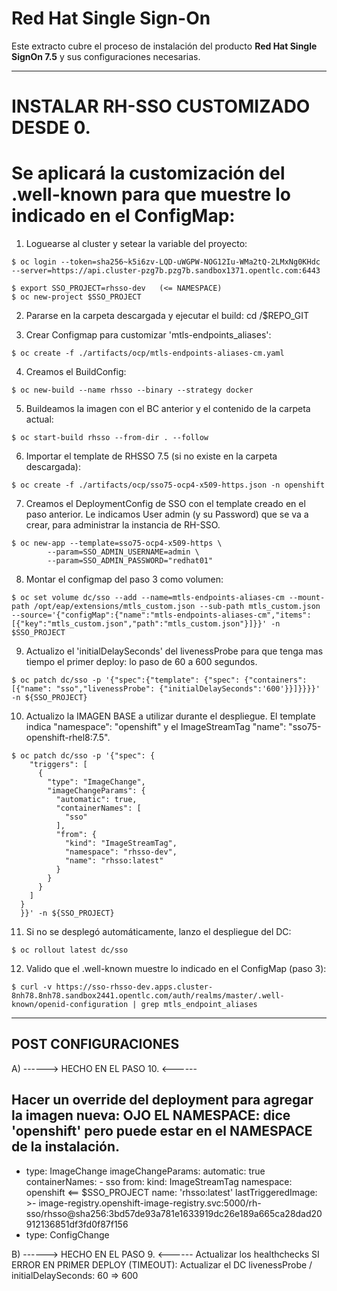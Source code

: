 # Red Hat Single Sign-On

Este extracto cubre el proceso de instalación del producto **Red Hat Single SignOn 7.5** y sus configuraciones necesarias.

--------------------------------------
# INSTALAR RH-SSO CUSTOMIZADO DESDE 0.
# Se aplicará la customización del .well-known para que muestre lo indicado en el ConfigMap: 


1) Loguearse al cluster y setear la variable del proyecto:

```
$ oc login --token=sha256~k5i6zv-LQD-uWGPW-NOG12Iu-WMa2tQ-2LMxNg0KHdc --server=https://api.cluster-pzg7b.pzg7b.sandbox1371.opentlc.com:6443
```
```
$ export SSO_PROJECT=rhsso-dev   (<= NAMESPACE)
$ oc new-project $SSO_PROJECT
```

2) Pararse en la carpeta descargada y ejecutar el build:
cd /$REPO_GIT

3) Crear Configmap para customizar 'mtls-endpoints_aliases':
```
$ oc create -f ./artifacts/ocp/mtls-endpoints-aliases-cm.yaml
```

4) Creamos el BuildConfig:
```
$ oc new-build --name rhsso --binary --strategy docker
```

5) Buildeamos la imagen con el BC anterior y el contenido de la carpeta actual:
```
$ oc start-build rhsso --from-dir . --follow
```


6) Importar el template de RHSSO 7.5 (si no existe en la carpeta descargada):
```
$ oc create -f ./artifacts/ocp/sso75-ocp4-x509-https.json -n openshift
```


7) Creamos el DeploymentConfig de SSO con el template creado en el paso anterior. Le indicamos User admin (y su Password) que se va a crear, para administrar la instancia de RH-SSO.
```
$ oc new-app --template=sso75-ocp4-x509-https \
        --param=SSO_ADMIN_USERNAME=admin \
        --param=SSO_ADMIN_PASSWORD="redhat01"
```

8) Montar el configmap del paso 3 como volumen:
```
$ oc set volume dc/sso --add --name=mtls-endpoints-aliases-cm --mount-path /opt/eap/extensions/mtls_custom.json --sub-path mtls_custom.json --source='{"configMap":{"name":"mtls-endpoints-aliases-cm","items":[{"key":"mtls_custom.json","path":"mtls_custom.json"}]}}' -n $SSO_PROJECT
```

9) Actualizo el 'initialDelaySeconds' del livenessProbe para que tenga mas tiempo el primer deploy: lo paso de 60 a 600 segundos.
```
$ oc patch dc/sso -p '{"spec":{"template": {"spec": {"containers":[{"name": "sso","livenessProbe": {"initialDelaySeconds":'600'}}]}}}}' -n ${SSO_PROJECT}
```

10) Actualizo la IMAGEN BASE a utilizar durante el despliegue.
El template indica "namespace": "openshift" y el ImageStreamTag "name": "sso75-openshift-rhel8:7.5".
```
$ oc patch dc/sso -p '{"spec": {
    "triggers": [
      {
        "type": "ImageChange",
        "imageChangeParams": {
          "automatic": true,
          "containerNames": [
            "sso"
          ],
          "from": {
            "kind": "ImageStreamTag",
            "namespace": "rhsso-dev",
            "name": "rhsso:latest"
          }
        }
      }
    ]
  }
  }}' -n ${SSO_PROJECT} 
```

11) Si no se desplegó automáticamente, lanzo el despliegue del DC:
```
$ oc rollout latest dc/sso
```

12) Valido que el .well-known muestre lo indicado en el ConfigMap (paso 3):
```
$ curl -v https://sso-rhsso-dev.apps.cluster-8nh78.8nh78.sandbox2441.opentlc.com/auth/realms/master/.well-known/openid-configuration | grep mtls_endpoint_aliases
```



--------------------
POST CONFIGURACIONES
--------------------
A) ------>    HECHO EN EL PASO 10.   <------

  Hacer un override del deployment para agregar la imagen nueva:
  OJO EL NAMESPACE: dice 'openshift' pero puede estar en el NAMESPACE de la instalación.
  ----------------
  - type: ImageChange
    imageChangeParams:
      automatic: true
      containerNames:
        - sso
      from:
        kind: ImageStreamTag
        namespace: openshift  <== $SSO_PROJECT
        name: 'rhsso:latest'
      lastTriggeredImage: >-
     image-registry.openshift-image-registry.svc:5000/rh-sso/rhsso@sha256:3bd57de93a781e1633919dc26e189a665ca28dad20912136851df3fd0f87f156
  - type: ConfigChange


B)  ------>    HECHO EN EL PASO 9.   <------ 
Actualizar los healthchecks
SI ERROR EN PRIMER DEPLOY (TIMEOUT): Actualizar el DC livenessProbe / initialDelaySeconds: 60 => 600 
